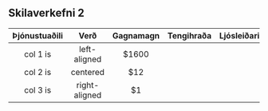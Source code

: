 ## Skilaverkefni 2

| Þjónustuaðili  | Verð  | Gagnamagn | Tengihraða | Ljósleiðari | ADSL |  SDSL  | Ljósnet |
|:--------------:|:-----:|:---------:|:----------:|:-----------:|:----:|:----:|:----:|
| col 1 is |  left-aligned | $1600 |
| col 2 is |    centered   |   $12 |
| col 3 is | right-aligned |    $1 |
